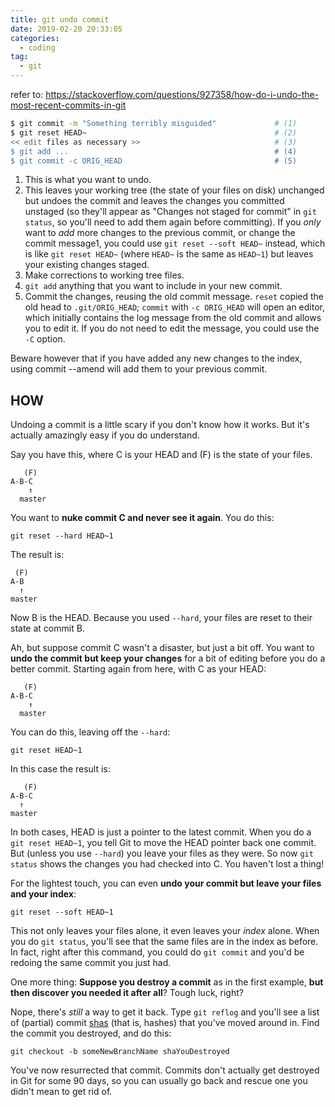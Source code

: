 ```yaml
---
title: git undo commit
date: 2019-02-20 20:33:05
categories:
  - coding
tag: 
  - git
---
```

refer to: https://stackoverflow.com/questions/927358/how-do-i-undo-the-most-recent-commits-in-git

```sh
$ git commit -m "Something terribly misguided"             # (1)
$ git reset HEAD~                                          # (2)
<< edit files as necessary >>                              # (3)
$ git add ...                                              # (4)
$ git commit -c ORIG_HEAD                                  # (5)
```

1. This is what you want to undo.
2. This leaves your working tree (the state of your files on disk) unchanged but undoes the commit and leaves the changes you committed unstaged (so they'll appear as "Changes not staged for commit" in `git status`, so you'll need to add them again before committing). If you *only* want to *add* more changes to the previous commit, or change the commit message1, you could use `git reset --soft HEAD~` instead, which is like `git reset HEAD~` (where `HEAD~` is the same as `HEAD~1`) but leaves your existing changes staged.
3. Make corrections to working tree files.
4. `git add` anything that you want to include in your new commit.
5. Commit the changes, reusing the old commit message. `reset` copied the old head to `.git/ORIG_HEAD`; `commit` with `-c ORIG_HEAD` will open an editor, which initially contains the log message from the old commit and allows you to edit it. If you do not need to edit the message, you could use the `-C` option.

Beware however that if you have added any new changes to the index, using commit --amend will add them to your previous commit.

## HOW

Undoing a commit is a little scary if you don't know how it works. But it's actually amazingly easy if you do understand.

Say you have this, where C is your HEAD and (F) is the state of your files.

```
   (F)
A-B-C
    ↑
  master
```

You want to **nuke commit C and never see it again**. You do this:

```
git reset --hard HEAD~1
```

The result is:

```
 (F)
A-B
  ↑
master
```

Now B is the HEAD. Because you used `--hard`, your files are reset to their state at commit B.

Ah, but suppose commit C wasn't a disaster, but just a bit off. You want to **undo the commit but keep your changes** for a bit of editing before you do a better commit. Starting again from here, with C as your HEAD:

```
   (F)
A-B-C
    ↑
  master
```

You can do this, leaving off the `--hard`:

```
git reset HEAD~1
```

In this case the result is:

```
   (F)
A-B-C
  ↑
master
```

In both cases, HEAD is just a pointer to the latest commit. When you do a `git reset HEAD~1`, you tell Git to move the HEAD pointer back one commit. But (unless you use `--hard`) you leave your files as they were. So now `git status` shows the changes you had checked into C. You haven't lost a thing!

For the lightest touch, you can even **undo your commit but leave your files and your index**:

```
git reset --soft HEAD~1
```

This not only leaves your files alone, it even leaves your *index* alone. When you do `git status`, you'll see that the same files are in the index as before. In fact, right after this command, you could do `git commit` and you'd be redoing the same commit you just had.

One more thing: **Suppose you destroy a commit** as in the first example, **but then discover you needed it after all**? Tough luck, right?

Nope, there's *still* a way to get it back. Type `git reflog` and you'll see a list of (partial) commit [shas](https://en.wikipedia.org/wiki/SHA-1#Data_integrity) (that is, hashes) that you've moved around in. Find the commit you destroyed, and do this:

```
git checkout -b someNewBranchName shaYouDestroyed
```

You've now resurrected that commit. Commits don't actually get destroyed in Git for some 90 days, so you can usually go back and rescue one you didn't mean to get rid of.